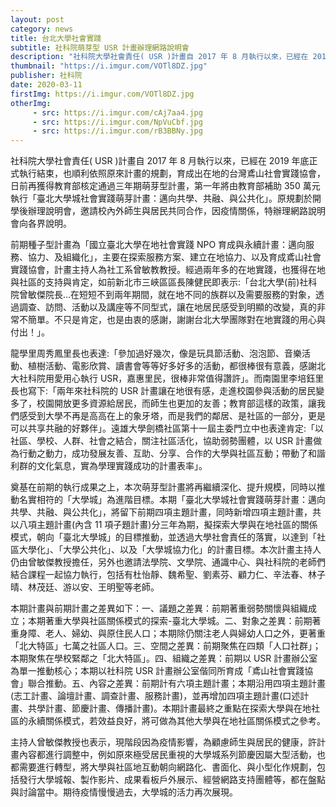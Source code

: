 ```yaml
---
layout: post
category: news
title: 台北大學社會實踐
subtitle: 社科院萌芽型 USR 計畫辦理網路說明會
description: "社科院大學社會責任( USR )計畫自 2017 年 8 月執行以來，已經在 2019 年底正式執行結束，也順利依照原來計畫的規劃，育成出在地的台灣鳶山社會實踐協會，日前再獲得教育部核定通過三年期萌芽型計畫，第一年將由教育部補助 350 萬元執行「臺北大學城社會實踐萌芽計畫：邁向共學、共融、與公共化」。原規劃於開學後辦理說明會，邀請校內外師生與居民共同合作，因疫情關係，特辦理網路說明會向各界說明。"
thumbnail: "https://i.imgur.com/VOTl8DZ.jpg"
publisher: 社科院
date: 2020-03-11
firstImg: https://i.imgur.com/VOTl8DZ.jpg
otherImg:
     - src: https://i.imgur.com/cAj7aa4.jpg
     - src: https://i.imgur.com/NpVuCbf.jpg
     - src: https://i.imgur.com/rB3BBNy.jpg
---
```

社科院大學社會責任( USR )計畫自 2017 年 8 月執行以來，已經在 2019 年底正式執行結束，也順利依照原來計畫的規劃，育成出在地的台灣鳶山社會實踐協會，日前再獲得教育部核定通過三年期萌芽型計畫，第一年將由教育部補助 350 萬元執行「臺北大學城社會實踐萌芽計畫：邁向共學、共融、與公共化」。原規劃於開學後辦理說明會，邀請校內外師生與居民共同合作，因疫情關係，特辦理網路說明會向各界說明。

前期種子型計畫為「國立臺北大學在地社會實踐 NPO 育成與永續計畫：邁向服務、協力、及組織化」，主要在探索服務方案、建立在地協力、以及育成鳶山社會實踐協會，計畫主持人為社工系曾敏教教授。經過兩年多的在地實踐，也獲得在地與社區的支持與肯定，如前新北市三峽區區長陳健民即表示:「台北大學(前)社科院曾敏傑院長…在短短不到兩年期間，就在地不同的族群以及需要服務的對象，透過調查、訪問、活動以及講座等不同型式，讓在地居民感受到明顯的改變，真的非常不簡單。不只是肯定，也是由衷的感謝，謝謝台北大學團隊對在地實踐的用心與付出！」。

龍學里周秀鳳里長也表達:「參加過好幾次，像是玩具節活動、泡泡節、音樂活動、植樹活動、電影欣賞、讀書會等等好多好多的活動，都很棒很有意義，感謝北大社科院用愛用心執行 USR，嘉惠里民，很棒非常值得讚許」。而南園里李培鈺里長也寫下:「兩年來社科院的 USR 計畫讓在地很有感，走進校園參與活動的居民變多了，校園開放更多資源給居民，而師生也更加的友善；教育部這樣的政策，讓我們感受到大學不再是高高在上的象牙塔，而是我們的鄰居、是社區的一部分，更是可以共享共融的好夥伴」。遠雄大學劍橋社區第十一屆主委門立中也表達肯定:「以社區、學校、人群、社會之結合，關注社區活化，協助弱勢團體，以 USR 計畫做為行動之動力，成功發展友善、互助、分享、合作的大學與社區互動；帶動了和諧利群的文化氣息，實為學理實踐成功的計畫表率」。

奠基在前期的執行成果之上，本次萌芽型計畫將再繼續深化、提升規模，同時以推動名實相符的「大學城」為進階目標。本期「臺北大學城社會實踐萌芽計畫：邁向共學、共融、與公共化」，將留下前期四項主題計畫，同時新增四項主題計畫，共以八項主題計畫(內含 11 項子題計畫)分三年為期，擬探索大學與在地社區的關係模式，朝向「臺北大學城」的目標推動，並透過大學社會責任的落實，以達到「社區大學化」、「大學公共化」、以及「大學城協力化」的計畫目標。本次計畫主持人仍由曾敏傑教授擔任，另外也邀請法學院、文學院、通識中心、與社科院的老師們結合課程一起協力執行，包括有杜怡靜、魏希聖、劉素芬、顧力仁、辛法春、林子晴、林茂廷、游以安、王明聖等老師。

本期計畫與前期計畫之差異如下：一、議題之差異：前期著重弱勢關懷與組織成立；本期著重大學與社區關係模式的探索-臺北大學城。二、對象之差異：前期著重身障、老人、婦幼、與原住民人口；本期除仍關注老人與婦幼人口之外，更著重「北大特區」七萬之社區人口。三、空間之差異：前期聚焦在四類「人口社群」；本期聚焦在學校緊鄰之「北大特區」。四、組織之差異：前期以 USR 計畫辦公室為單一推動核心；本期以社科院 USR 計畫辦公室偕同所育成「鳶山社會實踐協會」聯合推動。五、內容之差異：前期計有六項主題計畫；本期沿用四項主題計畫(志工計畫、論壇計畫、調查計畫、服務計畫)，並再增加四項主題計畫(口述計畫、共學計畫、節慶計畫、傳播計畫)。本期計畫最終之重點在探索大學與在地社區的永續關係模式，若效益良好，將可做為其他大學與在地社區關係模式之參考。

主持人曾敏傑教授也表示，現階段因為疫情影響，為顧慮師生與居民的健康，許計畫內容都進行調整中，例如原來極受居民重視的大學城系列節慶因屬大型活動，也都需要進行轉型，將大學與社區地互動朝向網路化、書面化、與小型化作規劃，包括發行大學城報、製作影片、成果看板戶外展示、經營網路支持團體等，都在盤點與討論當中。期待疫情慢慢過去，大學城的活力再次展現。
